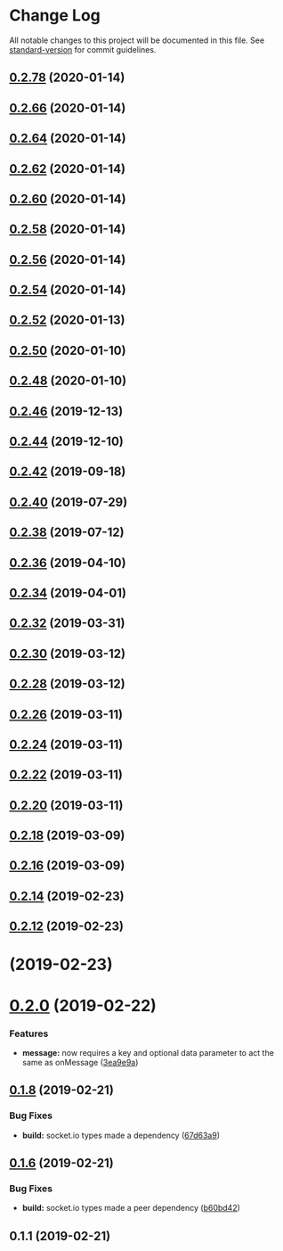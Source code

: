 # Change Log

All notable changes to this project will be documented in this file. See [standard-version](https://github.com/conventional-changelog/standard-version) for commit guidelines.

<a name="0.2.78"></a>
## [0.2.78](https://github.com/joshfeinsilber/blueboat-client/compare/v0.2.66...v0.2.78) (2020-01-14)



<a name="0.2.66"></a>
## [0.2.66](https://github.com/joshfeinsilber/blueboat-client/compare/v0.2.64...v0.2.66) (2020-01-14)



<a name="0.2.64"></a>
## [0.2.64](https://github.com/joshfeinsilber/blueboat-client/compare/v0.2.62...v0.2.64) (2020-01-14)



<a name="0.2.62"></a>
## [0.2.62](https://github.com/joshfeinsilber/blueboat-client/compare/v0.2.60...v0.2.62) (2020-01-14)



<a name="0.2.60"></a>
## [0.2.60](https://github.com/joshfeinsilber/blueboat-client/compare/v0.2.58...v0.2.60) (2020-01-14)



<a name="0.2.58"></a>
## [0.2.58](https://github.com/joshfeinsilber/blueboat-client/compare/v0.2.56...v0.2.58) (2020-01-14)



<a name="0.2.56"></a>
## [0.2.56](https://github.com/joshfeinsilber/blueboat-client/compare/v0.2.54...v0.2.56) (2020-01-14)



<a name="0.2.54"></a>
## [0.2.54](https://github.com/joshfeinsilber/blueboat-client/compare/v0.2.52...v0.2.54) (2020-01-14)



<a name="0.2.52"></a>
## [0.2.52](https://github.com/joshfeinsilber/blueboat-client/compare/v0.2.50...v0.2.52) (2020-01-13)



<a name="0.2.50"></a>
## [0.2.50](https://github.com/joshfeinsilber/blueboat-client/compare/v0.2.48...v0.2.50) (2020-01-10)



<a name="0.2.48"></a>
## [0.2.48](https://github.com/joshfeinsilber/blueboat-client/compare/v0.2.46...v0.2.48) (2020-01-10)



<a name="0.2.46"></a>
## [0.2.46](https://github.com/joshfeinsilber/blueboat-client/compare/v0.2.44...v0.2.46) (2019-12-13)



<a name="0.2.44"></a>
## [0.2.44](https://github.com/joshfeinsilber/blueboat-client/compare/v0.2.42...v0.2.44) (2019-12-10)



<a name="0.2.42"></a>
## [0.2.42](https://github.com/joshfeinsilber/blueboat-client/compare/v0.2.40...v0.2.42) (2019-09-18)



<a name="0.2.40"></a>
## [0.2.40](https://github.com/joshfeinsilber/blueboat-client/compare/v0.2.38...v0.2.40) (2019-07-29)



<a name="0.2.38"></a>
## [0.2.38](https://github.com/joshfeinsilber/blueboat-client/compare/v0.2.36...v0.2.38) (2019-07-12)



<a name="0.2.36"></a>
## [0.2.36](https://github.com/joshfeinsilber/blueboat-client/compare/v0.2.34...v0.2.36) (2019-04-10)



<a name="0.2.34"></a>
## [0.2.34](https://github.com/joshfeinsilber/blueboat-client/compare/v0.2.32...v0.2.34) (2019-04-01)



<a name="0.2.32"></a>
## [0.2.32](https://github.com/joshfeinsilber/blueboat-client/compare/v0.2.30...v0.2.32) (2019-03-31)



<a name="0.2.30"></a>
## [0.2.30](https://github.com/joshfeinsilber/blueboat-client/compare/v0.2.28...v0.2.30) (2019-03-12)



<a name="0.2.28"></a>
## [0.2.28](https://github.com/joshfeinsilber/blueboat-client/compare/v0.2.26...v0.2.28) (2019-03-12)



<a name="0.2.26"></a>
## [0.2.26](https://github.com/joshfeinsilber/blueboat-client/compare/v0.2.24...v0.2.26) (2019-03-11)



<a name="0.2.24"></a>
## [0.2.24](https://github.com/joshfeinsilber/blueboat-client/compare/v0.2.22...v0.2.24) (2019-03-11)



<a name="0.2.22"></a>
## [0.2.22](https://github.com/joshfeinsilber/blueboat-client/compare/v0.2.20...v0.2.22) (2019-03-11)



<a name="0.2.20"></a>
## [0.2.20](https://github.com/joshfeinsilber/blueboat-client/compare/v0.2.18...v0.2.20) (2019-03-11)



<a name="0.2.18"></a>
## [0.2.18](https://github.com/joshfeinsilber/blueboat-client/compare/v0.2.16...v0.2.18) (2019-03-09)



<a name="0.2.16"></a>
## [0.2.16](https://github.com/joshfeinsilber/blueboat-client/compare/v0.2.14...v0.2.16) (2019-03-09)



<a name="0.2.14"></a>
## [0.2.14](https://github.com/joshfeinsilber/blueboat-client/compare/v0.2.12...v0.2.14) (2019-02-23)



<a name="0.2.12"></a>
## [0.2.12](https://github.com/joshfeinsilber/blueboat-client/compare/v0.2.0...v0.2.12) (2019-02-23)



<a name=""></a>
# [](https://github.com/joshfeinsilber/blueboat-client/compare/v0.2.0...v) (2019-02-23)



<a name="0.2.0"></a>
# [0.2.0](https://github.com/joshfeinsilber/blueboat-client/compare/v0.1.8...v0.2.0) (2019-02-22)


### Features

* **message:** now requires a key and optional data parameter to act the same as onMessage ([3ea9e9a](https://github.com/joshfeinsilber/blueboat-client/commit/3ea9e9a))



<a name="0.1.8"></a>
## [0.1.8](https://github.com/joshfeinsilber/blueboat-client/compare/v0.1.6...v0.1.8) (2019-02-21)


### Bug Fixes

* **build:** socket.io types made a dependency ([67d63a9](https://github.com/joshfeinsilber/blueboat-client/commit/67d63a9))



<a name="0.1.6"></a>
## [0.1.6](https://github.com/joshfeinsilber/blueboat-client/compare/v0.1.3...v0.1.6) (2019-02-21)


### Bug Fixes

* **build:** socket.io types made a peer dependency ([b60bd42](https://github.com/joshfeinsilber/blueboat-client/commit/b60bd42))



<a name="0.1.1"></a>

## 0.1.1 (2019-02-21)
